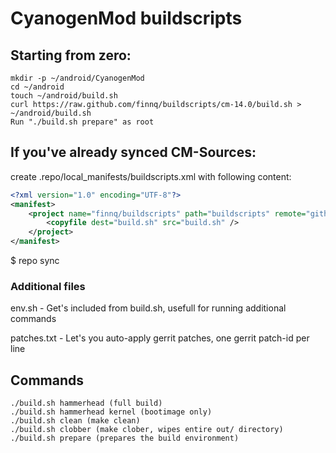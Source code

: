 CyanogenMod buildscripts
========================

Starting from zero:
---------
    mkdir -p ~/android/CyanogenMod
    cd ~/android
    touch ~/android/build.sh
    curl https://raw.github.com/finnq/buildscripts/cm-14.0/build.sh > ~/android/build.sh
    Run "./build.sh prepare" as root

If you've already synced CM-Sources:
----------
create .repo/local_manifests/buildscripts.xml with following content:
```xml
<?xml version="1.0" encoding="UTF-8"?>
<manifest>
    <project name="finnq/buildscripts" path="buildscripts" remote="github">
        <copyfile dest="build.sh" src="build.sh" />
    </project>
</manifest>
```
$ repo sync

### Additional files
env.sh - Get's included from build.sh, usefull for running additional commands

patches.txt - Let's you auto-apply gerrit patches, one gerrit patch-id per line

Commands
--------

    ./build.sh hammerhead (full build)
    ./build.sh hammerhead kernel (bootimage only)
    ./build.sh clean (make clean)
    ./build.sh clobber (make clober, wipes entire out/ directory)
    ./build.sh prepare (prepares the build environment)



